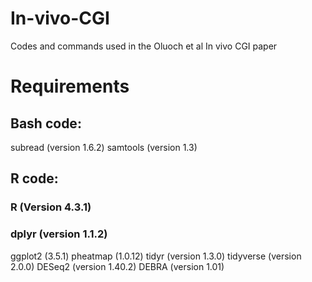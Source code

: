 # In-vivo-CGI

Codes and commands used in the Oluoch et al In vivo CGI paper

# Requirements
## Bash code:
subread (version 1.6.2)
samtools (version 1.3)
## R code:
### R (Version 4.3.1)
### dplyr (version 1.1.2)
ggplot2 (3.5.1)
pheatmap (1.0.12)
tidyr (version 1.3.0)
tidyverse (version 2.0.0)
DESeq2 (version 1.40.2)
DEBRA (version 1.01)
